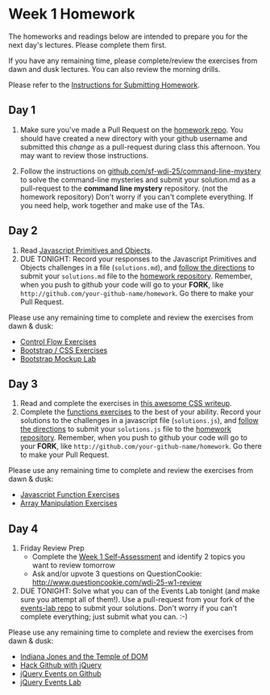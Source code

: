 # Week 1 Homework

The homeworks and readings below are intended to prepare you for the next day's lectures. Please complete them first.

If you have any remaining time, please complete/review the exercises from dawn and dusk lectures. You can also review the morning drills.

Please refer to the [Instructions for Submitting Homework](/how-tos/homework-submission.md).

## Day 1

1. Make sure you've made a Pull Request on the [homework repo](https://github.com/sf-wdi-25/homework).  You should have created a new directory with your github username and submitted this *change* as a pull-request during class this afternoon.  You may want to review those instructions.

2. Follow the instructions on [github.com/sf-wdi-25/command-line-mystery](https://github.com/sf-wdi-25/command-line-mystery) to solve the command-line mysteries and submit your solution.md as a pull-request to the **command line mystery** repository.  (not the homework repository)  Don't worry if you can't complete everything.  If you need help, work together and make use of the TAs.


## Day 2

1. Read <a href="javascript-primitives-and-objects.md">Javascript Primitives and Objects</a>.
2. DUE TONIGHT: Record your responses to the Javascript Primitives and Objects challenges in a file (`solutions.md`), and [follow the directions](https://github.com/sf-wdi-25/notes/blob/master/how-tos/homework-submission.md) to submit your `solutions.md` file to the [homework repository](https://github.com/sf-wdi-25/homework). Remember, when you push to github your code will go to your **FORK**, like `http://github.com/your-github-name/homework`.  Go there to make your Pull Request.

Please use any remaining time to complete and review the exercises from dawn & dusk:

- [Control Flow Exercises](/week-01-controlling-the-dom/day-02-bootstrap-and-js/dawn-control-flow/exercises.md)
- [Bootstrap / CSS Exercises](/week-01-controlling-the-dom/day-02-bootstrap-and-js/dusk-bootstrap/exercises.md)
- [Bootstrap Mockup Lab](https://github.com/sf-wdi-25/bootstrap_mockups)


## Day 3

1. Read and complete the exercises in <a href="/week-01-controlling-the-dom/day-02-bootstrap-and-js/dusk-bootstrap/intro-css.md">this awesome CSS writeup</a>.
2. Complete the [functions exercises](/week-01-controlling-the-dom/day-03-js/dawn-functions/exercises.md) to the best of your ability.  Record your solutions to the challenges in a javascript file (`solutions.js`), and [follow the directions](https://github.com/sf-wdi-25/notes/blob/master/how-tos/homework-submission.md) to submit your `solutions.js` file to the [homework repository](https://github.com/sf-wdi-25/homework). Remember, when you push to github your code will go to your **FORK**, like `http://github.com/your-github-name/homework`.  Go there to make your Pull Request.

Please use any remaining time to complete and review the exercises from dawn & dusk:

- [Javascript Function Exercises](/week-01-controlling-the-dom/day-03-js/dawn-functions/exercises.md)
- [Array Manipulation Exercises](/week-01-controlling-the-dom/day-03-js/dawn-arrays/exercises.md)


## Day 4

1. Friday Review Prep
    - Complete the [Week 1 Self-Assessment](https://docs.google.com/forms/d/1zdN9P_K5ERHMDAg5NiB7t8xvktZylY_2rwCd9aISDj8/viewform) and identify 2 topics you want to review tomorrow
    - Ask and/or upvote 3 questions on QuestionCookie: http://www.questioncookie.com/wdi-25-w1-review
2. DUE TONIGHT: Solve what you can of the Events Lab tonight (and make sure you attempt all of them!). Use a pull-request from your fork of the <a href="https://github.com/sf-wdi-25/events_lab">events-lab repo</a> to submit your solutions.  Don't worry if you can't complete everything; just submit what you can.  :-)

Please use any remaining time to complete and review the exercises from dawn & dusk:

- [Indiana Jones and the Temple of DOM](/week-01-controlling-the-dom/day-04-dom/dawn-jquery/exercises.md)
- [Hack Github with jQuery](/week-01-controlling-the-dom/day-04-dom/dawn-jquery/jquery-github-hack-exercise)
- [jQuery Events on Github](/week-01-controlling-the-dom/day-04-dom/dusk-events/exercises.md)
- [jQuery Events Lab](https://github.com/sf-wdi-25/events_lab)

<!--
## Day 5 - Weekend Homework

1. Reading
2. Weekend Lab

Please use any remaining time to review exercises/drills from the week! And don't forget to sleep!
-->
